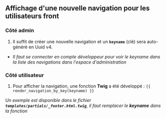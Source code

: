 ## Affichage d'une nouvelle navigation pour les utilisateurs front

### Côté admin

1. Il suffit de créer une nouvelle navigation et un **`keyname`** (clé) sera auto-généré en Uuid v4.
- _Il faut se connecter en compte développeur pour voir le keyname dans la liste des navigations dans l'espace d'administration_

### Côté utilisateur

1. Pour afficher la navigation, une fonction **Twig** a été développé : `{{ render_navigation_by_key(keyname) }}`

_Un exemple est disponible dans le fichier **`templates/partials/_footer.html.twig`**, il faut remplacer le **keyname** dans la fonction_
